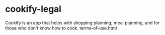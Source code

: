 # cookify-legal
Cookify is an app that helps with shopping planning, meal planning, and for those who don't know how to cook.
terms-of-use.html

